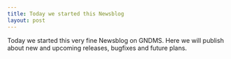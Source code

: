 ```yaml
---
title: Today we started this Newsblog
layout: post
---
```

Today we started this very fine Newsblog on GNDMS.  Here we will publish about new and upcoming releases, bugfixes and future plans.
